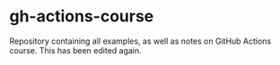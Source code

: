 # gh-actions-course
Repository containing all examples, as well as notes on GitHub Actions course. This has been edited again.

